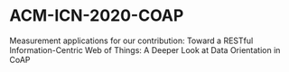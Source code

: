# ACM-ICN-2020-COAP
Measurement applications for our contribution: Toward a RESTful Information-Centric Web of Things: A Deeper Look at Data Orientation in CoAP
